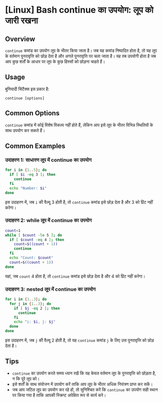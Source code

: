 # [Linux] Bash continue का उपयोग: लूप को जारी रखना

## Overview
`continue` कमांड का उपयोग लूप के भीतर किया जाता है। जब यह कमांड निष्पादित होता है, तो यह लूप के वर्तमान पुनरावृत्ति को छोड़ देता है और अगले पुनरावृत्ति पर चला जाता है। यह तब उपयोगी होता है जब आप कुछ शर्तों के आधार पर लूप के कुछ हिस्सों को छोड़ना चाहते हैं।

## Usage
बुनियादी सिंटैक्स इस प्रकार है:
```
continue [options]
```

## Common Options
`continue` कमांड में कोई विशेष विकल्प नहीं होते हैं, लेकिन आप इसे लूप के भीतर विभिन्न स्थितियों के साथ उपयोग कर सकते हैं।

## Common Examples

### उदाहरण 1: साधारण लूप में continue का उपयोग
```bash
for i in {1..5}; do
  if [ $i -eq 3 ]; then
    continue
  fi
  echo "Number: $i"
done
```
इस उदाहरण में, जब `i` की वैल्यू 3 होती है, तो `continue` कमांड इसे छोड़ देता है और 3 को प्रिंट नहीं करेगा।

### उदाहरण 2: while लूप में continue का उपयोग
```bash
count=1
while [ $count -le 5 ]; do
  if [ $count -eq 4 ]; then
    count=$((count + 1))
    continue
  fi
  echo "Count: $count"
  count=$((count + 1))
done
```
यहां, जब `count` 4 होता है, तो `continue` कमांड इसे छोड़ देता है और 4 को प्रिंट नहीं करेगा।

### उदाहरण 3: nested लूप में continue का उपयोग
```bash
for i in {1..3}; do
  for j in {1..3}; do
    if [ $j -eq 2 ]; then
      continue
    fi
    echo "i: $i, j: $j"
  done
done
```
इस उदाहरण में, जब `j` की वैल्यू 2 होती है, तो यह `continue` कमांड `j` के लिए उस पुनरावृत्ति को छोड़ देता है।

## Tips
- `continue` का उपयोग करते समय ध्यान रखें कि यह केवल वर्तमान लूप के पुनरावृत्ति को छोड़ता है, न कि पूरे लूप को।
- इसे शर्तों के साथ संयोजन में उपयोग करें ताकि आप लूप के भीतर अधिक नियंत्रण प्राप्त कर सकें।
- जब आप जटिल लूप का उपयोग कर रहे हों, तो सुनिश्चित करें कि `continue` का उपयोग सही स्थान पर किया गया है ताकि आपकी स्क्रिप्ट अपेक्षित रूप से कार्य करे।